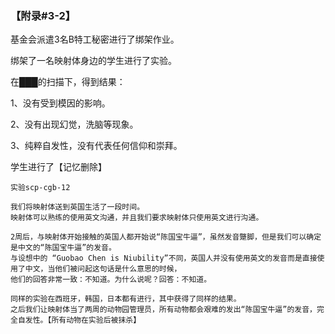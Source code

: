 ### 【附录#3-2】

基金会派遣3名B特工秘密进行了绑架作业。

绑架了一名映射体身边的学生进行了实验。

在███的扫描下，得到结果：

1、没有受到模因的影响。

2、没有出现幻觉，洗脑等现象。

3、纯粹自发性，没有代表任何信仰和崇拜。

学生进行了【记忆删除】

	实验scp-cgb-12

	我们将映射体送到英国生活了一段时间。
	映射体可以熟练的使用英文沟通，并且我们要求映射体只使用英文进行沟通。

	2周后，与映射体开始接触的英国人都开始说“陈国宝牛逼”，虽然发音蹩脚，但是我们可以确定是中文的“陈国宝牛逼”的发音。
	与设想中的 “Guobao Chen is Niubility”不同，英国人并没有使用英文的发音而是直接使用了中文，当他们被问起这句话是什么意思的时候，
	他们的回答非常一致：不知道。为什么说呢？回答：不知道。

	同样的实验在西班牙，韩国，日本都有进行，其中获得了同样的结果。
	之后我们让映射体当了两周的动物园管理员，所有动物都会艰难的发出“陈国宝牛逼”的发音，完全自发性。【所有动物在实验后被抹杀】
